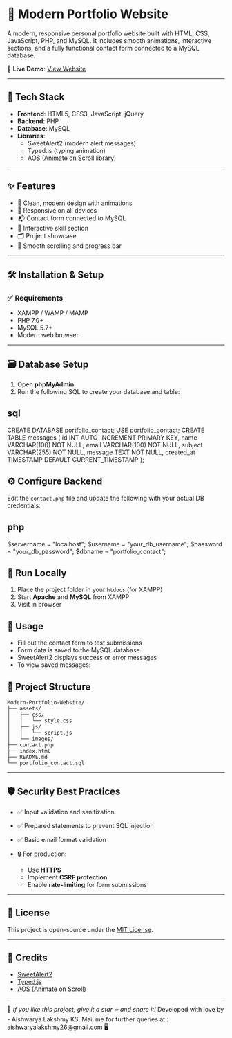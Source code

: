 # 💼 Modern Portfolio Website

A modern, responsive personal portfolio website built with HTML, CSS, JavaScript, PHP, and MySQL. It includes smooth animations, interactive sections, and a fully functional contact form connected to a MySQL database.

🔗 **Live Demo**: [View Website](https://aishwaryalakshmy.github.io/Modern-Portfolio-Website/)

---

## 🧰 Tech Stack

- **Frontend**: HTML5, CSS3, JavaScript, jQuery  
- **Backend**: PHP  
- **Database**: MySQL  
- **Libraries**:  
  - SweetAlert2 (modern alert messages)  
  - Typed.js (typing animation)  
  - AOS (Animate on Scroll library)

---

## ✨ Features

- 🎨 Clean, modern design with animations  
- 📱 Responsive on all devices  
- 📬 Contact form connected to MySQL  
- 🧠 Interactive skill section  
- 🗂️ Project showcase  
- 🧭 Smooth scrolling and progress bar

---

## 🛠️ Installation & Setup

### ✅ Requirements

- XAMPP / WAMP / MAMP  
- PHP 7.0+  
- MySQL 5.7+  
- Modern web browser

---

## 🗃️ Database Setup

1. Open **phpMyAdmin**
2. Run the following SQL to create your database and table:

## sql
CREATE DATABASE portfolio_contact;
USE portfolio_contact;
CREATE TABLE messages (
  id INT AUTO_INCREMENT PRIMARY KEY,
  name VARCHAR(100) NOT NULL,
  email VARCHAR(100) NOT NULL,
  subject VARCHAR(255) NOT NULL,
  message TEXT NOT NULL,
  created_at TIMESTAMP DEFAULT CURRENT_TIMESTAMP
);


## ⚙️ Configure Backend

Edit the `contact.php` file and update the following with your actual DB credentials:

## php
$servername = "localhost";
$username = "your_db_username";
$password = "your_db_password";
$dbname = "portfolio_contact";


## 🧪 Run Locally

1. Place the project folder in your `htdocs` (for XAMPP)
2. Start **Apache** and **MySQL** from XAMPP
3. Visit in browser

## 🚀 Usage

* Fill out the contact form to test submissions
* Form data is saved to the MySQL database
* SweetAlert2 displays success or error messages
* To view saved messages:
  

## 📁 Project Structure

```
Modern-Portfolio-Website/
├── assets/
│   ├── css/
│   │   └── style.css
│   ├── js/
│   │   └── script.js
│   └── images/
├── contact.php
├── index.html
├── README.md
└── portfolio_contact.sql
```

---

## 🛡️ Security Best Practices

* ✅ Input validation and sanitization
* ✅ Prepared statements to prevent SQL injection
* ✅ Basic email format validation
* 🔒 For production:

  * Use **HTTPS**
  * Implement **CSRF protection**
  * Enable **rate-limiting** for form submissions

---

## 📜 License

This project is open-source under the [MIT License](LICENSE).

---

## 🙌 Credits

* [SweetAlert2](https://sweetalert2.github.io/)
* [Typed.js](https://mattboldt.com/demos/typed-js/)
* [AOS (Animate on Scroll)](https://michalsnik.github.io/aos/)

---

💖 *If you like this project, give it a star ⭐ and share it!*
Developed with love by - Aishwarya Lakshmy KS, 
Mail me for further queries at : aishwaryalakshmy26@gmail.com 🖥️

```
